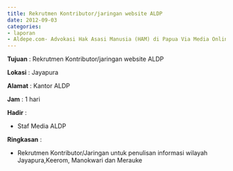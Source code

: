 ```yaml
---
title: Rekrutmen Kontributor/jaringan website ALDP
date: 2012-09-03
categories:
- laporan
- Aldepe.com- Advokasi Hak Asasi Manusia (HAM) di Papua Via Media Online, Mobile Phone dan Social Media
---
```


**Tujuan** : Rekrutmen Kontributor/jaringan website ALDP

**Lokasi** : Jayapura

**Alamat** : Kantor ALDP

**Jam** : 1 hari

**Hadir** : 
* Staf Media ALDP

**Ringkasan** : 
* Rekrutmen Kontributor/Jaringan untuk penulisan informasi wilayah Jayapura,Keerom, Manokwari dan Merauke
